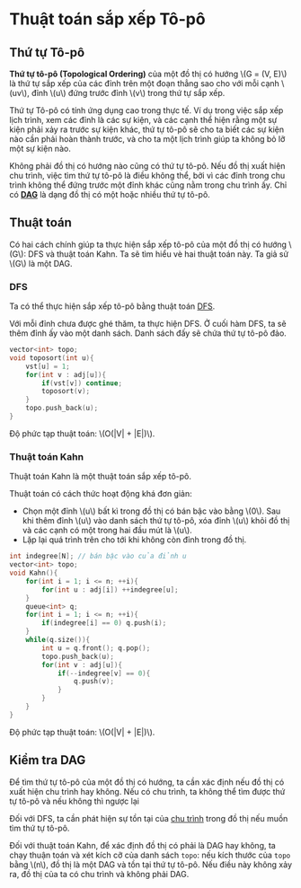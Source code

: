 # Thuật toán sắp xếp Tô-pô

## Thứ tự Tô-pô

**Thứ tự tô-pô (Topological Ordering)** của một đồ thị có hướng \\(G = (V, E)\\) là thứ tự sắp xếp của các đỉnh trên một đoạn thẳng sao cho với mỗi cạnh \\(uv\\), đỉnh \\(u\\) đứng trước đỉnh \\(v\\) trong thứ tự sắp xếp.

Thứ tự Tô-pô có tính ứng dụng cao trong thực tế. Ví dụ trong việc sắp xếp lịch trình, xem các đỉnh là các sự kiện, và các cạnh thể hiện rằng một sự kiện phải xảy ra trước sự kiện khác, thứ tự tô-pô sẽ cho ta biết các sự kiện nào cần phải hoàn thành trước, và cho ta một lịch trình giúp ta không bỏ lỡ một sự kiện nào.

Không phải đồ thị có hướng nào cũng có thứ tự tô-pô. Nếu đồ thị xuất hiện chu trình, việc tìm thứ tự tô-pô là điều không thể, bởi vì các đỉnh trong chu trình không thể đứng trước một đỉnh khác cũng nằm trong chu trình ấy. Chỉ có [**DAG**](overview.md#directed-acyclic-graph-dag) là dạng đồ thị có một hoặc nhiều thứ tự tô-pô.

## Thuật toán

Có hai cách chính giúp ta thực hiện sắp xếp tô-pô của một đồ thị có hướng \\(G\\): DFS và thuật toán Kahn. Ta sẽ tìm hiểu vè hai thuật toán này. Ta giả sử \\(G\\) là một DAG.

### DFS 

Ta có thể thực hiện sắp xếp tô-pô bằng thuật toán [DFS](dfs.md). 

Với mỗi đỉnh chưa được ghé thăm, ta thực hiện DFS. Ở cuối hàm DFS, ta sẽ thêm đỉnh ấy vào một danh sách. Danh sách đấy sẽ chứa thứ tự tô-pô đảo. 

```C++
vector<int> topo;
void toposort(int u){
	vst[u] = 1;
	for(int v : adj[u]){
		if(vst[v]) continue;
		toposort(v);
	}	
	topo.push_back(u);
}
```

Độ phức tạp thuật toán: \\(O(|V| + |E|)\\).

### Thuật toán Kahn

Thuật toán Kahn là một thuật toán sắp xếp tô-pô.

Thuật toán có cách thức hoạt động khá đơn giản:
- Chọn một đỉnh \\(u\\) bất kì trong đồ thị có bán bậc vào bằng \\(0\\). Sau khi thêm đỉnh \\(u\\) vào danh sách thứ tự tô-pô, xóa đỉnh \\(u\\) khỏi đồ thị và các cạnh có một trong hai đầu mút là \\(u\\).
- Lặp lại quá trình trên cho tới khi không còn đỉnh trong đồ thị.

```C++
int indegree[N]; // bán bậc vào của đỉnh u
vector<int> topo;
void Kahn(){
	for(int i = 1; i <= n; ++i){
		for(int u : adj[i]) ++indegree[u];
	}
	queue<int> q;
	for(int i = 1; i <= n; ++i){
		if(indegree[i] == 0) q.push(i);
	}
	while(q.size()){
		int u = q.front(); q.pop();
		topo.push_back(u);
		for(int v : adj[u]){
			if(--indegree[v] == 0){
				q.push(v);
			}
		}
	}
}

```

Độ phức tạp thuật toán: \\(O(|V| + |E|)\\).

## Kiểm tra DAG

Để tìm thứ tự tô-pô của một đồ thị có hướng, ta cần xác định nếu đồ thị có xuất hiện chu trình hay không. Nếu có chu trình, ta không thể tìm được thứ tự tô-pô và nếu không thì ngược lại

Đối với DFS, ta cần phát hiện sự tồn tại của [chu trình](graph-traversal-applications.md#phát-hiện-chu-trình) trong đồ thị nếu muồn tìm thứ tự tô-pô.

Đối với thuật toán Kahn, để xác định đồ thị có phải là DAG hay không, ta chạy thuận toán và xét kích cỡ của danh sách `topo`: nếu kích thước của `topo` bằng \\(n\\), đồ thị là một DAG và tồn tại thứ tự tô-pô. Nếu điều này không xảy ra, đồ thị của ta có chu trình và không phải DAG.

